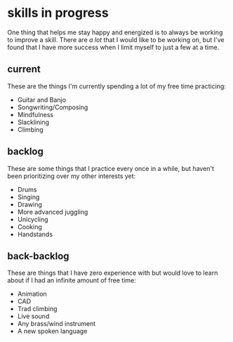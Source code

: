 # skills in progress

One thing that helps me stay happy and energized is to always be working to
improve a skill.
There are *a lot* that I would like to be working on, but I've found that I
have more success when I limit myself to just a few at a time.

## current

These are the things I'm currently spending a lot of my free time practicing:

- Guitar and Banjo
- Songwriting/Composing
- Mindfulness
- Slacklining
- Climbing

## backlog

These are some things that I practice every once in a while,
but haven't been prioritizing over my other interests yet:

- Drums
- Singing
- Drawing
- More advanced juggling
- Unicycling
- Cooking
- Handstands

## back-backlog

These are things that I have zero experience with but would love to learn about
if I had an infinite amount of free time:

- Animation
- CAD
- Trad climbing
- Live sound
- Any brass/wind instrument
- A new spoken language
